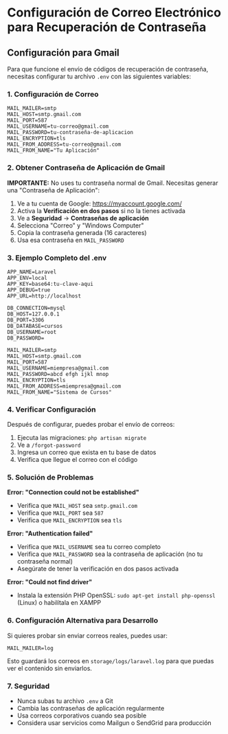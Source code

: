 # Configuración de Correo Electrónico para Recuperación de Contraseña

## Configuración para Gmail

Para que funcione el envío de códigos de recuperación de contraseña, necesitas configurar tu archivo `.env` con las siguientes variables:

### 1. Configuración de Correo

```env
MAIL_MAILER=smtp
MAIL_HOST=smtp.gmail.com
MAIL_PORT=587
MAIL_USERNAME=tu-correo@gmail.com
MAIL_PASSWORD=tu-contraseña-de-aplicacion
MAIL_ENCRYPTION=tls
MAIL_FROM_ADDRESS=tu-correo@gmail.com
MAIL_FROM_NAME="Tu Aplicación"
```

### 2. Obtener Contraseña de Aplicación de Gmail

**IMPORTANTE:** No uses tu contraseña normal de Gmail. Necesitas generar una "Contraseña de Aplicación":

1. Ve a tu cuenta de Google: https://myaccount.google.com/
2. Activa la **Verificación en dos pasos** si no la tienes activada
3. Ve a **Seguridad** → **Contraseñas de aplicación**
4. Selecciona "Correo" y "Windows Computer"
5. Copia la contraseña generada (16 caracteres)
6. Usa esa contraseña en `MAIL_PASSWORD`

### 3. Ejemplo Completo del .env

```env
APP_NAME=Laravel
APP_ENV=local
APP_KEY=base64:tu-clave-aqui
APP_DEBUG=true
APP_URL=http://localhost

DB_CONNECTION=mysql
DB_HOST=127.0.0.1
DB_PORT=3306
DB_DATABASE=cursos
DB_USERNAME=root
DB_PASSWORD=

MAIL_MAILER=smtp
MAIL_HOST=smtp.gmail.com
MAIL_PORT=587
MAIL_USERNAME=miempresa@gmail.com
MAIL_PASSWORD=abcd efgh ijkl mnop
MAIL_ENCRYPTION=tls
MAIL_FROM_ADDRESS=miempresa@gmail.com
MAIL_FROM_NAME="Sistema de Cursos"
```

### 4. Verificar Configuración

Después de configurar, puedes probar el envío de correos:

1. Ejecuta las migraciones: `php artisan migrate`
2. Ve a `/forgot-password`
3. Ingresa un correo que exista en tu base de datos
4. Verifica que llegue el correo con el código

### 5. Solución de Problemas

**Error: "Connection could not be established"**
- Verifica que `MAIL_HOST` sea `smtp.gmail.com`
- Verifica que `MAIL_PORT` sea `587`
- Verifica que `MAIL_ENCRYPTION` sea `tls`

**Error: "Authentication failed"**
- Verifica que `MAIL_USERNAME` sea tu correo completo
- Verifica que `MAIL_PASSWORD` sea la contraseña de aplicación (no tu contraseña normal)
- Asegúrate de tener la verificación en dos pasos activada

**Error: "Could not find driver"**
- Instala la extensión PHP OpenSSL: `sudo apt-get install php-openssl` (Linux) o habilítala en XAMPP

### 6. Configuración Alternativa para Desarrollo

Si quieres probar sin enviar correos reales, puedes usar:

```env
MAIL_MAILER=log
```

Esto guardará los correos en `storage/logs/laravel.log` para que puedas ver el contenido sin enviarlos.

### 7. Seguridad

- Nunca subas tu archivo `.env` a Git
- Cambia las contraseñas de aplicación regularmente
- Usa correos corporativos cuando sea posible
- Considera usar servicios como Mailgun o SendGrid para producción
